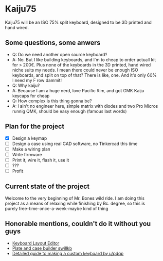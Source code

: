 # Kaiju75
Kaiju75 will be an ISO 75% split keyboard, designed to be 3D printed and hand wired.
## Some questions, some anwers
- Q: Do we need another open source keyboard?
- A: No. But I like building keyboards, and I'm to cheap to order actuall kit for > 200€.
Plus none of the keyboards in the 3D printed, hand wired niche suits my needs. 
I mean there could never be enough ISO keyboards, and split on top of that? There is like, one.
And it's only 60% I need my F row dammit!
- Q: Why kaiju? <br>
- A: Because I am a huge nerd, love Pacific Rim, and got GMK Kaiju keycaps for cheap <br>
- Q: How complex is this thing gonna be?
- A: I ain't no engineer here, simple matrix with diodes and two Pro Micros runnig QMK, 
should be easy enough (famous last words)
## Plan for the project
- [x] Design a keymap
- [ ] Design a case using real CAD software, no Tinkercad this time
- [ ] Make a wiring plan
- [ ] Write firmware
- [ ] Print it, wire it, flash it, use it
- [ ] ???
- [ ] Profit
## Current state of the project
Welcome to the very beginning of Mr. Bones wild ride. I am doing this project as a means 
of relaxing while finishing by Bc. degree, so this is purely free-time-once-a-week-maybe 
kind of thing
## Honorable mentions, couldn't do it without you guys
- [Keyboard Layout Editor](http://www.keyboard-layout-editor.com/)
- [Plate and case builder swillkb](http://builder.swillkb.com/)
- [Detailed guide to making a custom keyboard by u/pdqp](https://www.reddit.com/r/MechanicalKeyboards/comments/4l0p41/guide_detailed_guide_to_making_a_custom_keyboard/)
